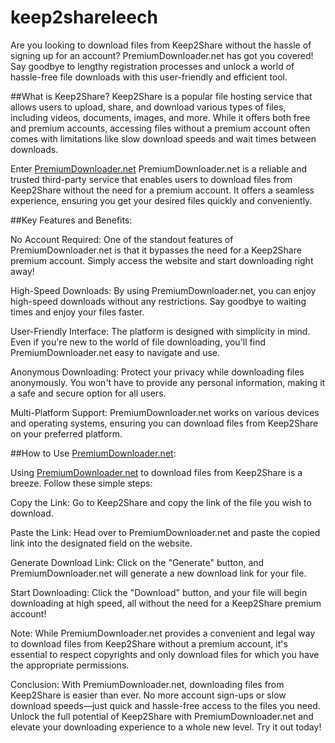 # keep2shareleech
Are you looking to download files from Keep2Share without the hassle of signing up for an account? PremiumDownloader.net has got you covered! Say goodbye to lengthy registration processes and unlock a world of hassle-free file downloads with this user-friendly and efficient tool.

##What is Keep2Share?
Keep2Share is a popular file hosting service that allows users to upload, share, and download various types of files, including videos, documents, images, and more. While it offers both free and premium accounts, accessing files without a premium account often comes with limitations like slow download speeds and wait times between downloads.

Enter [PremiumDownloader.net](https://premiumdownloader.net 'PremiumDownloader.net')
PremiumDownloader.net is a reliable and trusted third-party service that enables users to download files from Keep2Share without the need for a premium account. It offers a seamless experience, ensuring you get your desired files quickly and conveniently.

##Key Features and Benefits:

No Account Required: One of the standout features of PremiumDownloader.net is that it bypasses the need for a Keep2Share premium account. Simply access the website and start downloading right away!

High-Speed Downloads: By using PremiumDownloader.net, you can enjoy high-speed downloads without any restrictions. Say goodbye to waiting times and enjoy your files faster.

User-Friendly Interface: The platform is designed with simplicity in mind. Even if you're new to the world of file downloading, you'll find PremiumDownloader.net easy to navigate and use.

Anonymous Downloading: Protect your privacy while downloading files anonymously. You won't have to provide any personal information, making it a safe and secure option for all users.

Multi-Platform Support: PremiumDownloader.net works on various devices and operating systems, ensuring you can download files from Keep2Share on your preferred platform.

##How to Use [PremiumDownloader.net](https://premiumdownloader.net 'PremiumDownloader.net'):

Using [PremiumDownloader.net](https://premiumdownloader.net 'PremiumDownloader.net') to download files from Keep2Share is a breeze. Follow these simple steps:

Copy the Link: Go to Keep2Share and copy the link of the file you wish to download.

Paste the Link: Head over to PremiumDownloader.net and paste the copied link into the designated field on the website.

Generate Download Link: Click on the "Generate" button, and PremiumDownloader.net will generate a new download link for your file.

Start Downloading: Click the "Download" button, and your file will begin downloading at high speed, all without the need for a Keep2Share premium account!

Note:
While PremiumDownloader.net provides a convenient and legal way to download files from Keep2Share without a premium account, it's essential to respect copyrights and only download files for which you have the appropriate permissions.

Conclusion:
With PremiumDownloader.net, downloading files from Keep2Share is easier than ever. No more account sign-ups or slow download speeds—just quick and hassle-free access to the files you need. Unlock the full potential of Keep2Share with PremiumDownloader.net and elevate your downloading experience to a whole new level. Try it out today!
